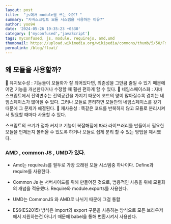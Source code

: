 ```yaml
---
layout: post
title:  "js에서 module을 쓰는 이유? "
summary: "자바스크립트 모듈 시스템을 사용하는 이유?"
author: yoo94
date: '2024-05-26 19:35:23 +0530'
category: ['myconfused','javaScript']
tags: myconfused, js, module, requirejs, amd,umd
thumbnail: https://upload.wikimedia.org/wikipedia/commons/thumb/5/50/Fxemoji_u2049.svg/255px-Fxemoji_u2049.svg.png
permalink: /blog/float/
---
```

## 왜 모듈을 사용할까?
	유지보수성 : 기능들이 모듈화가 잘 되어있다면, 의존성을 그만큼 줄일 수 있기 때문에 어떤 기능을 개선한다거나 수정할 때 훨씬 편하게 할 수 있다.
	네임스페이스화 : 자바스크립트에서 전역변수는 전역공간을 가지기 때문에 코드의 양이 많아질수록 겹치는 네임스페이스가 많아질 수 있다. 그러나 모듈로 분리하면 모듈만의 네임스페이스를 갖기 때문에 그 문제가 해결된다.
	재사용성 : 똑같은 코드를 반복하지 않고 모듈로 분리시켜서 필요할 때마다 사용할 수 있다.

스크립트의 크기가 점차 커지고 기능이 복잡해짐에 따라 라이브러리를 만들어서 
필요한 모듈을 언제든지 볼러올 수 있도록 하거나 모듈로 쉽게 분리 할 수 있는 방법을 제시했다.

### AMD , common JS , UMD가 있다.

- Amd는 requireJs를 필두로 가장 오래된 모듈 시스템중 하나이다. Define과 require를 사용한다.

- Common Js 는 서버사이드를 위해 만들어진 것으로, 범용적인 사용을 위해 모듈화의 개념을 적용했다. Require와 module.exports를 사용한다.

- UMD는 CommonJS 와 AMD로 나뉘기 때문에 그걸 통합

- ES6(ES2015) 방식은 import와 export 구문을 사용하는 방식으로 모든 브라우저에서 지원하는건 아니기 때문에 babel을 통해 변환시켜서 사용한다.
